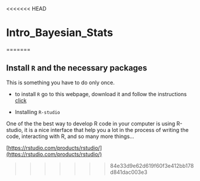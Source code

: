 <<<<<<< HEAD
# Intro_Bayesian_Stats
=======
## Install `R` and the necessary packages
This is something you have to do only once.

- to install `R` go to this webpage, download it and follow the instructions [click](https://www.r-project.org/)


- Installing `R-studio`

One of the the best way to develop R code in your computer is using R-studio, it is a nice interface that help you a lot in the process of writing the code, interacting with R, and so many more things...

[https://rstudio.com/products/rstudio/](https://rstudio.com/products/rstudio/)

>>>>>>> 84e33d9e62d619f60f3e412bb178d841dac003e3
